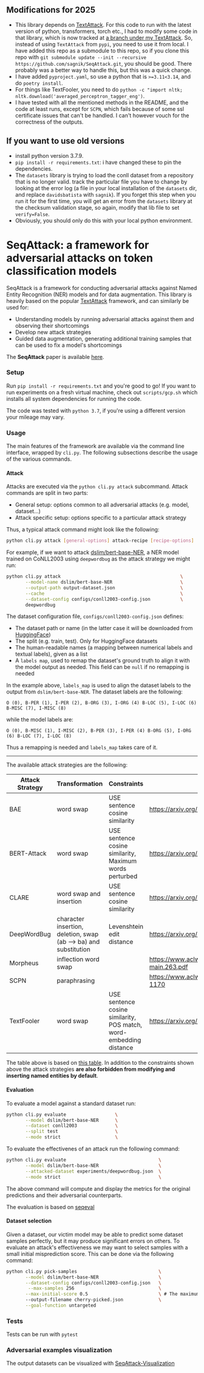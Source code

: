 ## Modifications for 2025
- This library depends on [TextAttack](https://github.com/QData/TextAttack). For this code to run with the latest version of python, transformers, torch etc., I had to modify some code in that library, which is now tracked at [a branch under my TextAttack](https://github.com/sagnik/TextAttack/tree/nermod). So, instead of using `TextAttack` from `pypi`, you need to use it from local. I have added this repo as a submodule to this repo, so if you clone this repo with `git submodule update --init --recursive https://github.com/sagnik/SeqAttack.git`, you should be good. There probably was a better way to handle this, but this was a quick change. 
- I have added `pyproject.yaml`, so use a python that is `>=3.11<3.14`, and do `poetry install`.
- For things like TextFooler, you need to do `python -c "import nltk; nltk.download('averaged_perceptron_tagger_eng')`.
- I have tested with all the mentioned methods in the README, and the code at least runs, except for `SCPN`, which fails because of some ssl certificate issues that can't be handled. I can't however vouch for the correctness of the outputs.
 
## If you want to use old versions
- install python version 3.7.9.
- `pip install -r requirements.txt`: i have changed these to pin the dependencies.
- The `datasets` library is trying to load the conll dataset from a repository that is no longer valid. track the particular file you have to change by looking at the error log (a file in your local installation of the `datasets` dir, and replace `davidsbatista` with `sagnik`). If you forget this step when you run it for the first time, you will get an error from the `datasets` library at the checksum validation stage, so again, modify that lib file to set `verify=False`.
- Obviously, you should only do this with your local python environment.    
 
# SeqAttack: a framework for adversarial attacks on token classification models

SeqAttack is a framework for conducting adversarial attacks against Named Entity Recognition (NER) models and for data augmentation. This library is heavily based on the popular [TextAttack](https://github.com/QData/TextAttack) framework, and can similarly be used for:

- Understanding models by running adversarial attacks against them and observing their shortcomings
- Develop new attack strategies
- Guided data augmentation, generating additional training samples that can be used to fix a model's shortcomings

The **SeqAttack** paper is available [here](https://aclanthology.org/2021.emnlp-demo.35.pdf).

### Setup

Run `pip install -r requirements.txt` and you're good to go! If you want to run experiments on a fresh virtual machine, check out `scripts/gcp.sh` which installs all system dependencies for running the code. 

The code was tested with `python 3.7`, if you're using a different version your mileage may vary.

### Usage

The main features of the framework are available via the command line interface, wrapped by `cli.py`. The following subsections describe the usage of the various commands.

#### Attack

Attacks are executed via the `python cli.py attack` subcommand. Attack commands are split in two parts:

- General setup: options common to all adversarial attacks (e.g. model, dataset...)
- Attack specific setup: options specific to a particular attack strategy

Thus, a typical attack command might look like the following:

```sh
python cli.py attack [general-options] attack-recipe [recipe-options]
```

For example, if we want to attack [dslim/bert-base-NER](https://huggingface.co/dslim/bert-base-NER), a NER model trained on CoNLL2003 using `deepwordbug` as the attack strategy we might run:

```sh
python cli.py attack                                            \
       --model-name dslim/bert-base-NER                         \
       --output-path output-dataset.json                        \
       --cache                                                  \
       --dataset-config configs/conll2003-config.json           \
       deepwordbug
```

The dataset configuration file, `configs/conll2003-config.json` defines:

- The dataset path or name (in the latter case it will be downloaded from [HuggingFace](https://huggingface.co/datasets))
- The split (e.g. train, test). Only for HuggingFace datasets
- The human-readable names (a mapping between numerical labels and textual labels), given as a list
- A `labels map`, used to remap the dataset's ground truth to align it with the model output as needed. This field can be `null` if no remapping is needed

In the example above, `labels_map` is used to align the dataset labels to the output from `dslim/bert-base-NER`. The dataset labels are the following:

`O (0), B-PER (1), I-PER (2), B-ORG (3), I-ORG (4) B-LOC (5), I-LOC (6) B-MISC (7), I-MISC (8)`

while the model labels are:

`O (0), B-MISC (1), I-MISC (2), B-PER (3), I-PER (4) B-ORG (5), I-ORG (6) B-LOC (7), I-LOC (8)`

Thus a remapping is needed and `labels_map` takes care of it.

---

The available attack strategies are the following:

| Attack Strategy | Transformation                                                   | Constraints                                                        | Paper                                                  |
|-----------------|------------------------------------------------------------------|--------------------------------------------------------------------|--------------------------------------------------------|
| BAE             | word swap                                                        | USE sentence cosine similarity                                     | https://arxiv.org/abs/2004.01970                       |
| BERT-Attack     | word swap                                                        | USE sentence cosine similarity, Maximum words perturbed            | https://arxiv.org/abs/2004.09984                       |
| CLARE           | word swap and insertion                                          | USE sentence cosine similarity                                     | https://arxiv.org/abs/2009.07502                       |
| DeepWordBug     | character insertion, deletion, swap (ab --> ba) and substitution | Levenshtein edit distance                                          | https://arxiv.org/abs/1801.04354                       |
| Morpheus        | inflection word swap                                             |                                                                    | https://www.aclweb.org/anthology/2020.acl-main.263.pdf |
| SCPN            | paraphrasing                                                     |                                                                    | https://www.aclweb.org/anthology/N18-1170              |
| TextFooler      | word swap                                                        | USE sentence cosine similarity, POS match, word-embedding distance | https://arxiv.org/abs/1907.11932                       |

The table above is based on [this table](https://github.com/QData/TextAttack#attacks-and-papers-implemented-attack-recipes-textattack-attack---recipe-recipe_name). In addition to the constraints shown above the attack strategies **are also forbidden from modifying and inserting named entities by default**.

#### Evaluation

To evaluate a model against a standard dataset run:

```sh
python cli.py evaluate                  \
       --model dslim/bert-base-NER      \
       --dataset conll2003              \
       --split test                     \
       --mode strict                    \
```

To evaluate the effectivenes of an attack run the following command:

```sh
python cli.py evaluate                                  \
       --model dslim/bert-base-NER                      \
       --attacked-dataset experiments/deepwordbug.json  \
       --mode strict                                    \
```

The above command will compute and display the metrics for the original predictions and their adversarial counterparts.

The evaluation is based on [seqeval](https://github.com/chakki-works/seqeval)

#### Dataset selection

Given a dataset, our victim model may be able to predict some dataset samples perfectly, but it may produce significant errors on others. To evaluate an attack's effectiveness we may want to select samples with a small initial misprediction score. This can be done via the following command:

```sh
python cli.py pick-samples                              \
       --model dslim/bert-base-NER                      \
       --dataset-config configs/conll2003-config.json   \
        --max-samples 256                               \
       --max-initial-score 0.5                          \ # The maximum initial misprediction score
       --output-filename cherry-picked.json             \
       --goal-function untargeted
```


### Tests

Tests can be run with `pytest`

### Adversarial examples visualization

The output datasets can be visualized with [SeqAttack-Visualization](https://github.com/WalterSimoncini/SeqAttack-Visualization)
